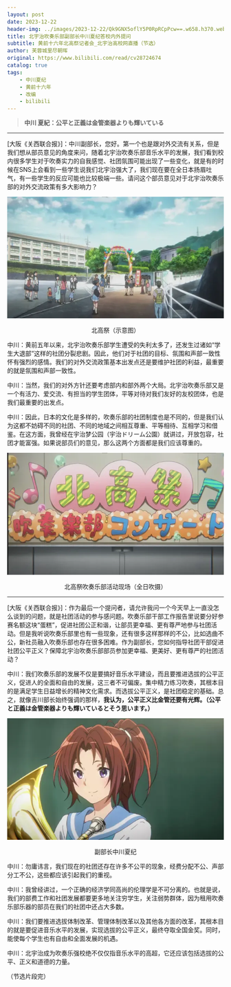 ```yaml
---
layout: post
date: 2023-12-22
header-img: ../images/2023-12-22/Qk9GNX5oflY5P0RpRCpPcw==.w658.h370.webp)
title: 北宇治吹奏乐部副部长中川夏纪答校内外提问
subtitle: 黄前十六年北高祭记者会_北宇治高校网直播（节选）
author: 芙蓉城里尽朝晖
original: https://www.bilibili.com/read/cv28724674
catalog: true
tags:
    - 中川夏纪
    - 黄前十六年
    - 改编
    - bilibili
---
```

>**中川 夏紀：公平と正義は金管楽器よりも輝いている**

* * *

\[大阪《关西联合报》\]：中川副部长，您好。第一个也是跟对外交流有关系，但是我们想从部员意见的角度来问，随着北宇治吹奏乐部音乐水平的发展，我们看到校内很多学生对于吹奏实力的自我感觉、社团氛围可能出现了一些变化，就是有的时候在SNS上会看到一些学生说我们北宇治强大了，我们现在要在全日本扬眉吐气，有一些学生的反应可能也比较极端一些。请问这个部员意见对于北宇治吹奏乐部的对外交流政策有多大影响力？

![](../images/2023-12-22/QmxIeWFleGFNey5tYXlvSQ==.w628.h353.webp)<center>北高祭（示意图）</center>

中川：黄前五年以来，北宇治吹奏乐部学生遭受的失利太多了，还发生过诸如“学生大退部”这样的社团分裂悲剧。因此，他们对于社团的目标、氛围和声部一致性怀有强烈的感情。我们的对外交流政策基本出发点还是要维护社团的利益，最重要的就是氛围和声部一致性。

中川：当然，我们的对外方针还要考虑部内和部外两个大局。北宇治吹奏乐部又是一个有活力、爱交流、有担当的学生团体，平等对待对我们友好的友校团体，也是我们最重要的出发点。

中川：因此，日本的文化是多样的，吹奏乐部的社团制度也是不同的，但是我们认为这都不妨碍不同的社团、不同的地域之间相互尊重、平等相待、互相学习和借鉴。在这方面，我曾经在宇治梦公园（宇治ドリーム公園）就讲过，开放包容，社团才能富强。如果说部员们的意见，那么这两个方面都是我们应该尊重的。

![](../images/2023-12-22/QldKQHE4VnNJb35wV0NSKg==.w628.h353.webp)<center>北高祭吹奏乐部活动现场（全日吹摄）</center>

* * *

\[大阪《关西联合报》\]：作为最后一个提问者，请允许我问一个今天早上一直没怎么谈到的问题，就是社团活动的参与感问题。吹奏乐部干部工作报告里说要分好参赛名额这块“蛋糕”，促进社团公正和谐，让部员更幸福、更有尊严地参与社团活动。但是我听说吹奏乐部里也有一些现象，还有很多这样那样的不公，比如选曲不公，新社员融入吹奏乐部也存在很多困难。作为副部长，您如何指导社团干部促进社团公平正义？保障北宇治吹奏乐部部员参加更幸福、更美好、更有尊严的社团活动？

中川：我们吹奏乐部的发展不仅是要搞好音乐水平建设，而且要推进选拔的公平正义，促进人的全面和自由的发展，这三者不可偏废。集中精力练习吹奏，其根本目的是满足学生日益增长的精神文化需求。而选拔公平正义，是社团稳定的基础。总之，就像吉川部长始终强调的那样，**我认为，公平正义比金管还要有光辉。（公平と正義は金管楽器よりも輝いているとそう思います。）**

![](../images/2023-12-22/Qk9GNX5oflY5P0RpRCpPcw==.w628.h353.webp)<center>副部长中川夏纪</center>

中川：勿庸讳言，我们现在的社团还存在许多不公平的现象，经费分配不公、声部分工不公，这些都应该引起我们的重视。

中川：我曾经讲过，一个正确的经济学同高尚的伦理学是不可分离的。也就是说，我们的部费工作和社团发展都要更多地关注穷学生，关注弱势群体，因为租用吹奏乐部乐器的部员在我们的社团中还占大多数。

中川：我们要推进选拔体制改革、管理体制改革以及其他各方面的改革，其根本目的就是要促进音乐水平的发展，实现选拔的公平正义，最终夺取全国金奖。同时，能使每个学生也有自由和全面发展的机遇。

中川：北宇治成为吹奏乐强校绝不仅仅指音乐水平的高超，它还应该包括选拔的公平、正义和道德的力量。

（节选片段完）
